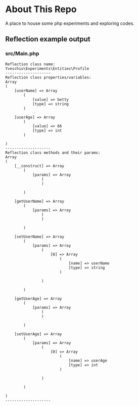 # About This Repo

A place to house some php experiments and exploring codes.

## Reflection example output
### src/Main.php
    Reflection class name:
    Yveschiu\Experiments\Entities\Profile
    --------------------
    Reflection class properties/variables:
    Array
    (
        [userName] => Array
            (
                [value] => betty
                [type] => string
            )

        [userAge] => Array
            (
                [value] => 66
                [type] => int
            )

    )
    --------------------
    Reflection class methods and their params:
    Array
    (
        [__construct] => Array
            (
                [params] => Array
                    (
                    )

            )

        [getUserName] => Array
            (
                [params] => Array
                    (
                    )

            )

        [setUserName] => Array
            (
                [params] => Array
                    (
                        [0] => Array
                            (
                                [name] => userName
                                [type] => string
                            )

                    )

            )

        [getUserAge] => Array
            (
                [params] => Array
                    (
                    )

            )

        [setUserAge] => Array
            (
                [params] => Array
                    (
                        [0] => Array
                            (
                                [name] => userAge
                                [type] => int
                            )

                    )

            )

    )
    --------------------